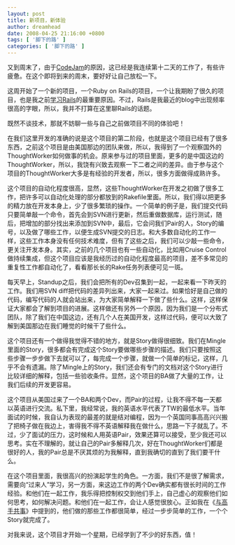 ```yaml
---
layout: post
title: 新项目，新体验
author: dreamhead
date: 2008-04-25 21:16:00 +0800
tags: [ '脚下的路' ]
categories: [ '脚下的路' ]
---
```


又到周末了，由于[CodeJam](http://dreamhead.blogbus.com/logs/19475526.html)的原因，这已经是我连续第十二天的工作了，有些许疲惫。在这个即将到来的周末，要好好让自己放松一下。  
  
这周开始了一个新的项目，一个Ruby on Rails的项目，一个让我期盼了很久的项目，也是我之前[学习Rails](http://dreamhead.blogbus.com/logs/19324827.html)的最重要原因。不过，Rails是我最近的blog中出现频率很高的字眼，所以，我并不打算在这里聊Rails的话题。  
  
既然不谈技术，那就不妨聊一些与自己之前做项目不同的体验吧！  
  
在我们这里开发的准确的说是这个项目的第二阶段，也就是这个项目已经有了很多东西，之前这个项目是由美国那边的团队来做，所以，我得到了一个观察国外的ThoughtWorker如何做事的机会。原来参与过的项目里面，更多的是中国这边的ThoughtWorker，所以，我饶有兴致去观察一下二者之间的差异。由于参与这个项目的ThoughtWorker大多是有经验的开发者，所以，很多方面做得成熟许多。  
  
这个项目的自动化程度很高，显然，这些ThoughtWorker在开发之初做了很多工作，把许多可以自动化处理的部分都放到的Rakefile里面。所以，我们得以把更多的精力放在开发本身上，少了很多繁琐的操作。一个简单的例子是，我们提交代码只要简单敲一个命令，首先会到SVN进行更新，然后重做数据库，运行测试，随后，把增加的部分找出来添加到SVN中，最后，它会问我们Pair的人，Story的编号，以及做了哪些工作，以便生成SVN提交的日志。和大多数自动化的工作一样，这些工作本身没有任何技术难度，但有了这些之后，我们可以少敲一些命令，更关注开发本身。其实，之前的几个项目也有一些自动化，比如用Cruise Control做持续集成，但这个项目应该是我经历过的自动化程度最高的项目，差不多常见的重复性工作都自动化了，看看那长长的Rake任务列表便可见一斑。  
  
每天早上，Standup之后，我们会把所有的Dev召集到一起，一起来看一下昨天的工作。我们用SVN diff把代码的差异列出来，大家一起来过。如果恰好是自己做的代码，编写代码的人就会站出来，为大家简单解释一下做了些什么。这样，这样保证大家都会了解到项目的进展。这样做还有另外一个原因，因为我们是一个分布式团队，除了我们在中国这边，还有几个人在美国开发，这样过代码，便可以大致了解到美国那边在我们睡觉的时候干了些什么。  
  
这个项目还有一个做得我觉得不错的地方，就是Story做得很细致。我们在Mingle里面的Story，很多都会有完成这个Story要做哪些步骤的描述。我们只要按照这些步骤一步步做下去就可以了，每完成一个步骤，就做一个简单的标记，这样，几乎不会有遗漏。除了Mingle上的Story，我们还会有专门的文档对这个Story进行比较详细的解释，包括一些验收条件。显然，这个项目的BA做了大量的工作，让我们后续的开发更容易。  
  
这个项目从美国过来了一个BA和两个Dev，而Pair的过程，让我不得不每一天都以英语进行交流。私下里，我经常说，我的英语水平代表了TW的最低水平。当年面试的时候，我自认为表现的最差的就是结对编程，因为一个英国同事高高兴兴搬了把椅子做在我边上，害得我不得不英语解释我在做什么，思路一下子就乱了。不过，少了面试的压力，这时候和人用英语Pair，效果还算可以接受，至少我还可以思考。实在不理解的，就让自己的Pair多解释几次，好在ThoughtWorker们都是很好的人，我的Pair总是不厌其烦的为我解释，直到我确切的直到了我们要干什么。  
  
在这个项目里面，我很高兴的扮演起学生的角色。一方面，我们不是很了解需求，需要向“过来人”学习，另一方面，来这边工作的两个Dev确实都有很长时间的工作经验。和他们在一起工作，我乐得把控制权交到他们手上，自己虚心的观察他们如何思考，如何解决问题。和他们在一起工作，会让人感觉很放心。正如我在《[与高手共事](http://dreamhead.blogbus.com/logs/13258146.html)》中提到的，他们做的那些工作都很简单，经过一步步简单的工作，一个个Story就完成了。  
  
对我来说，这个项目才开始一个星期，已经学到了不少的好东西，值！


